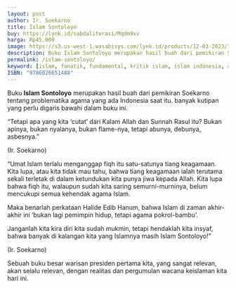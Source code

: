 ```yaml
---
layout: post
author: Ir. Soekarno
title: Islam Sontoloyo
buy: https://lynk.id/sabdaliterasi/Mqdm9xv
harga: Rp45.000
image: https://s3.us-west-1.wasabisys.com/lynk.id/products/12-03-2023/1678627125268_3815102
description: Buku Islam Sontoloyo merupakan hasil buah dari pemikiran Soekarno tentang problematika agama yang ada Indonesia saat itu. banyak kutipan yang perlu di.
permalink: /islam-sontoloyo/
keyword: [islam, fanatik, fundamental, kritik islam, islam indonesia, arabisme, khilafah, politik islam, bung karno]
ISBN: "9786026651488"
---
```

<p>Buku <strong>Islam Sontoloyo</strong> merupakan hasil buah dari pemikiran Soekarno tentang problematika agama yang ada Indonesia saat itu. banyak kutipan yang perlu digaris bawahi dalam buku ini.</p><p>“Tetapi apa yang kita ‘cutat’ dari Kalam Allah dan Sunnah Rasul itu? Bukan apinya, bukan nyalanya, bukan flame-nya, tetapi abunya, debunya, asbesnya.”</p><p>(Ir. Soekarno)</p><p>“Umat Islam terlalu menganggap fiqh itu satu-satunya tiang keagamaan. Kita lupa, atau kita tidak mau tahu, bahwa tiang keagamaan ialah terutama sekali terletak di dalam ketundukan kita punya jiwa kepada Allah. Kita lupa bahwa fiqh itu, walaupun sudah kita saring semurni-murninya, belum mencukupi semua kehendak agama Islam.</p><p>Maka benarlah perkataan Halide Edib Hanum, bahwa Islam di zaman akhir-akhir ini ‘bukan lagi pemimpin hidup, tetapi agama pokrol-bambu’.</p><p>Janganlah kita kira diri kita sudah mukmin, tetapi hendaklah kita insyaf, bahwa banyak di kalangan kita yang Islamnya masih Islam Sontoloyo!”</p><p>(Ir. Soekarno)</p><p>Sebuah buku besar warisan presiden pertama kita, yang sangat relevan, akan selalu relevan, dengan realitas dan pergumulan wacana keislaman kita hari ini.</p>
